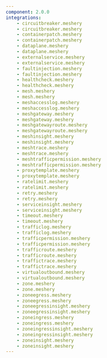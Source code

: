 ```yaml
---
component: 2.0.0
integrations:
    - circuitbreaker.meshery
    - circuitbreaker.meshery
    - containerpatch.meshery
    - containerpatch.meshery
    - dataplane.meshery
    - dataplane.meshery
    - externalservice.meshery
    - externalservice.meshery
    - faultinjection.meshery
    - faultinjection.meshery
    - healthcheck.meshery
    - healthcheck.meshery
    - mesh.meshery
    - mesh.meshery
    - meshaccesslog.meshery
    - meshaccesslog.meshery
    - meshgateway.meshery
    - meshgateway.meshery
    - meshgatewayroute.meshery
    - meshgatewayroute.meshery
    - meshinsight.meshery
    - meshinsight.meshery
    - meshtrace.meshery
    - meshtrace.meshery
    - meshtrafficpermission.meshery
    - meshtrafficpermission.meshery
    - proxytemplate.meshery
    - proxytemplate.meshery
    - ratelimit.meshery
    - ratelimit.meshery
    - retry.meshery
    - retry.meshery
    - serviceinsight.meshery
    - serviceinsight.meshery
    - timeout.meshery
    - timeout.meshery
    - trafficlog.meshery
    - trafficlog.meshery
    - trafficpermission.meshery
    - trafficpermission.meshery
    - trafficroute.meshery
    - trafficroute.meshery
    - traffictrace.meshery
    - traffictrace.meshery
    - virtualoutbound.meshery
    - virtualoutbound.meshery
    - zone.meshery
    - zone.meshery
    - zoneegress.meshery
    - zoneegress.meshery
    - zoneegressinsight.meshery
    - zoneegressinsight.meshery
    - zoneingress.meshery
    - zoneingress.meshery
    - zoneingressinsight.meshery
    - zoneingressinsight.meshery
    - zoneinsight.meshery
    - zoneinsight.meshery
---
```

